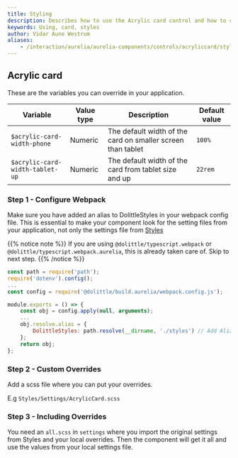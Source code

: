```yaml
---
title: Styling
description: Describes how to use the Acrylic card control and how to change the styles
keywords: Using, card, styles
author: Vidar Aune Westrum
aliases:
    - /interaction/aurelia/aurelia-components/controls/acryliccard/styling
---
```


## Acrylic card

These are the variables you can override in your application.

| Variable                        | Value type | Description                                                 | Default value |
| ------------------------------- | ---------- | ----------------------------------------------------------- | ------------- |
| `$acrylic-card-width-phone`     | Numeric    | The default width of the card on smaller screen than tablet | `100%`        |
| `$acrylic-card-width-tablet-up` | Numeric    | The default width of the card from tablet size and up       | `22rem`       |

### Step 1 - Configure Webpack

Make sure you have added an alias to DolittleStyles in your webpack config file. This is essential to make your component look for the setting files from your application, not only the settings file from [Styles](/interaction/styles/)

{{% notice note %}}
If you are using `@dolittle/typescript.webpack` or `@dolittle/typescript.webpack.aurelia`, this is already taken care of. Skip to next step.
{{% /notice %}}

```js
const path = require('path');
require('dotenv').config();
...
const config = require('@dolittle/build.aurelia/webpack.config.js');

module.exports = () => {
    const obj = config.apply(null, arguments);
    ...
    obj.resolve.alias = {
        DolittleStyles: path.resolve(__dirname, './styles') // Add Alias to Webconfig
    };
    return obj;
};
```

### Step 2 - Custom Overrides

Add a scss file where you can put your overrides.

E.g `Styles/Settings/AcrylicCard.scss`

### Step 3 - Including Overrides

You need an `all.scss` in `settings` where you import the original settings from Styles and your local overrides. Then the component will get it all and use the values from your local settings file.
